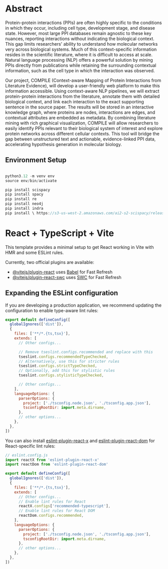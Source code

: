 # Abstract
Protein-protein interactions (PPIs) are often highly specific to the conditions in which they occur, including cell type, development stage, and disease state. However, most large PPI databases remain agnostic to these key nuances, reporting interactions without indicating the biological context. This gap limits researchers' ability to understand how molecular networks very across biological systems. Much of this context-specific information resides in the scientific literature, where it is difficult to access at scale. Natural language processing (NLP) offers a powerful solution by mining PPIs directly from publications while retaining the surrounding contextual information, such as the cell type in which the interaction was observed.

Our project, COMPILE (Context-aware Mapping of Protein Interactions from Literature Evidence), will develop a user-friendly web platform to make this information accessible. Using context-aware NLP pipelines, we will extract protein-protein interactions from the literature, annotate them with detailed biological context, and link each interaction to the exact supporting sentence in the source paper. The results will be stored in an interactive knowledge graph, where proteins are nodes, interactions are edges, and contextual attributes are embedded as metadata. By combining literature mining with rich graphical visualization, COMPILE will allow researchers to easily identify PPIs relevant to their biological system of interest and explore protein networks across different cellular contexts. This tool will bridge the gap between unstructured text and actionable, evidence-linked PPI data, accelerating hypothesis generation in molecular biology.

## Environment Setup

```js

python3.12 -m venv env
source env/bin/activate

pip install scispacy
pip install spacy
pip install re
pip install neo4j
pip install indra
pip install \ https://s3-us-west-2.amazonaws.com/ai2-s2-scispacy/releases/v0.5.4/en_ner_jnlpba_md-0.5.4.tar.gz


```


# React + TypeScript + Vite

This template provides a minimal setup to get React working in Vite with HMR and some ESLint rules.

Currently, two official plugins are available:

- [@vitejs/plugin-react](https://github.com/vitejs/vite-plugin-react/blob/main/packages/plugin-react) uses [Babel](https://babeljs.io/) for Fast Refresh
- [@vitejs/plugin-react-swc](https://github.com/vitejs/vite-plugin-react/blob/main/packages/plugin-react-swc) uses [SWC](https://swc.rs/) for Fast Refresh

## Expanding the ESLint configuration

If you are developing a production application, we recommend updating the configuration to enable type-aware lint rules:

```js
export default defineConfig([
  globalIgnores(['dist']),
  {
    files: ['**/*.{ts,tsx}'],
    extends: [
      // Other configs...

      // Remove tseslint.configs.recommended and replace with this
      tseslint.configs.recommendedTypeChecked,
      // Alternatively, use this for stricter rules
      tseslint.configs.strictTypeChecked,
      // Optionally, add this for stylistic rules
      tseslint.configs.stylisticTypeChecked,

      // Other configs...
    ],
    languageOptions: {
      parserOptions: {
        project: ['./tsconfig.node.json', './tsconfig.app.json'],
        tsconfigRootDir: import.meta.dirname,
      },
      // other options...
    },
  },
])
```

You can also install [eslint-plugin-react-x](https://github.com/Rel1cx/eslint-react/tree/main/packages/plugins/eslint-plugin-react-x) and [eslint-plugin-react-dom](https://github.com/Rel1cx/eslint-react/tree/main/packages/plugins/eslint-plugin-react-dom) for React-specific lint rules:

```js
// eslint.config.js
import reactX from 'eslint-plugin-react-x'
import reactDom from 'eslint-plugin-react-dom'

export default defineConfig([
  globalIgnores(['dist']),
  {
    files: ['**/*.{ts,tsx}'],
    extends: [
      // Other configs...
      // Enable lint rules for React
      reactX.configs['recommended-typescript'],
      // Enable lint rules for React DOM
      reactDom.configs.recommended,
    ],
    languageOptions: {
      parserOptions: {
        project: ['./tsconfig.node.json', './tsconfig.app.json'],
        tsconfigRootDir: import.meta.dirname,
      },
      // other options...
    },
  },
])
```
